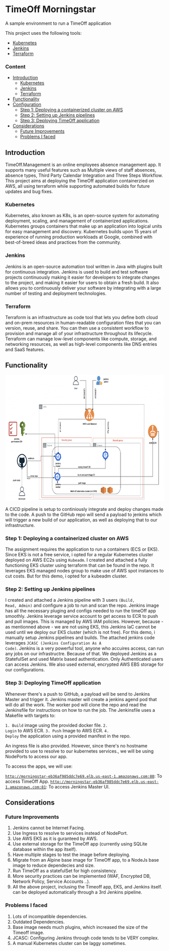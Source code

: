 # TimeOff Morningstar


A sample environment to run a TimeOff application 

This project uses the following tools:

- [Kubernetes](#Kubernetes)
- [Jenkins](#Jenkins)
- [Terraform](#Terraform)


### Content
- [Introduction](#Introduction)
  - [Kubernetes](#Kubernetes)
  - [Jenkins](#Jenkins)
  - [Terraform](#Terraform)
- [Functionality](#Functionality)
- [Configuration](#Configuration)
  - [Step 1: Deploying a containerized cluster on AWS](#Step-1-Deploying-a-containerized-cluster-on-AWS)
  - [Step 2: Setting up Jenkins pipelines](#Step-2-Setting-up-Jenkins-pipelines)
  - [Step 3: Deploying TimeOff application](#Step-3-Deploying-TimeOff-application)
- [Considerations](#Considerations)
  - [Future Improvements](#Future-Improvements)
  - [Problems I faced](#Problems-I-faced)




## Introduction


TimeOff.Management is an online employees absence management app. It supports many useful features such as Multiple views of staff absences, absence types, Third Party Calendar Integration and Three Steps Workflow.
This project aims at deploying the TimeOff application containerzied on AWS, all using terraform while supporting automated builds for future updates and bug fixes.




### Kubernetes

Kubernetes, also known as K8s, is an open-source system for automating deployment, scaling, and management of containerized applications.
Kubernetes groups containers that make up an application into logical units for easy management and discovery. Kubernetes builds upon 15 years of experience of running production workloads at Google, combined with best-of-breed ideas and practices from the community.




### Jenkins

Jenkins is an open-source automation tool written in Java with plugins built for continuous integration. Jenkins is used to build and test software projects continuously making it easier for developers to integrate changes to the project, and making it easier for users to obtain a fresh build. It also allows you to continuously deliver your software by integrating with a large number of testing and deployment technologies.


### Terraform

Terraform is an infrastructure as code tool that lets you define both cloud and on-prem resources in human-readable configuration files that you can version, reuse, and share. You can then use a consistent workflow to provision and manage all of your infrastructure throughout its lifecycle. Terraform can manage low-level components like compute, storage, and networking resources, as well as high-level components like DNS entries and SaaS features.




## Functionality

<p align="center">
  <img width="700" height="400" src="https://raw.githubusercontent.com/zedahmed144/Morningstar/master/solution-diagram.png?raw=true">
</p>

A CICD pipeline is setup to continiously integrate and deploy changes made to the code. A push to the GitHub repo will send a payload to jenkins which will trigger a new build of our application, as well as deploying that to our infrastructure.

### Step 1: Deploying a containerized cluster on AWS

The assignment requires the application to run a containers (ECS or EKS). Since EKS is not a free service, i opted for a regular Kubernetes cluster deployed on AWS EC2s using <code>Kubeadm</code>. 
I created and attached a fully functioning EKS cluster using terraform that can be found in the repo. It leverages EKS managed nodes group to make use of AWS spot instances to cut costs. But for this demo, i opted for a kubeadm cluster.


### Step 2: Setting up Jenkins pipelines

I created and attached a Jenkins pipeline with 3 users <code>(Build, Read, Admin)</code> and configure a job to run and scan the repo. Jenkins image has all the necessary pluging and configs needed to run the timeOff app smoothly. Jenkins leverage service account to get access to ECR to push and pull images. This is managed by AWS IAM policies. 
However, because - as mentionned above - we are not using EKS, this Jenkins IaC cannot be used until we deploy our EKS cluster (which is not free). For this demo, i manually setup Jenkins pipelines and builds. 
The attached jenkins code leverages <code>JCASC (Jenkins Configuration As A Code)</code>. 
Jenkins is a very powerful tool, anyone who accuires access, can run any jobs on our infrastructre. Because of that. We deployed Jenkins as a StatefulSet and used Matrix based authentication. Only Authenticated users can access Jenkins. We also used external, encrypted AWS EBS storage for our configurations.

### Step 3: Deploying TimeOff application

Whenever there's a push to GitHub, a payload will be send to Jenkins Master and trigger it. Jenkins master will create a jenkins agend pod that will do all the work. The worker pod will clone the repo and read the Jenkinsfile for instructions on how to run the job. The Jenkinsfile uses a Makefile with targets to:

<code>1. Build</code> image using the provided docker file.
<code>2. Login</code> to AWS ECR.
<code>3. Push</code> Image to AWS ECR.
<code>4. Deploy</code> the application using a provided manifest in the repo.

An ingress file is also provided. However, since there's no hostname provided to use to resolve to our kubernetes services., we will be using NodePorts to access our app. 

To access the apps, we will use:

<code>http://morningstar-eb36af985ddc7e69.elb.us-east-1.amazonaws.com:80</code>: To access TimeOff App.
<code>http://morningstar-eb36af985ddc7e69.elb.us-east-1.amazonaws.com:81</code>: To access Jenkins Master UI.

## Considerations

### Future Improvements

1. Jenkins cannot be Internet Facing.
2. Use Ingress to resolve to services instead of NodePort.
3. Use AWS EKS as it is guranteed by AWS.
4. Use external storage for the TimeOff app (currently using SQLite database within the app itself).
5. Have multiple stages to test the image before deploying.
6. Migrate from an Alpine base image for TimeOff app, to a NodeJs base image to reduce dependecies and size.
7. Run TimeOff as a statefulSet for high consistency.
8. More security practices can be implemented (WAF, Encrypted DB, Network Policy, Service Accounts ..).
9. All the above project, inclusing the Timeoff app, EKS, and Jenkins itself. can be deployed automatically through a 3rd Jenkins pipeline.

### Problems I faced

1. Lots of incompatible dependencies.
2. Outdated Dependencies.
3. Base image needs much plugins, which increased the size of the Timeoff image.
4. JCASC: Configuring Jenkins through code tends to be VERY complex.
5. A manual Kubernetes cluster can be laggy sometimes.
